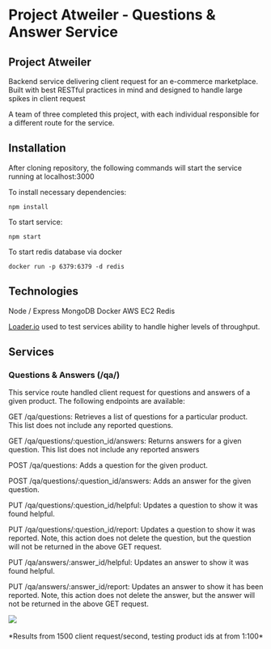 # Project Atweiler - Questions & Answer Service

## Project Atweiler

Backend service delivering client request for an e-commerce marketplace. Built with best RESTful practices in mind and designed to handle large spikes in client request

A team of three completed this project, with each individual responsible for a different route for the service.

## Installation

After cloning repository, the following commands will start the service running at localhost:3000

To install necessary dependencies:

````
npm install
````

To start service:
````
npm start
````

To start redis database via docker
```
docker run -p 6379:6379 -d redis
```


## Technologies
Node / Express
MongoDB
Docker
AWS EC2 
Redis

[Loader.io](https://loader.io/) used to test services ability to handle higher levels of throughput. 

## Services

### Questions & Answers (/qa/)

This service route handled client request for questions and answers of a given product. The following endpoints are available:

GET /qa/questions: Retrieves a list of questions for a particular product. This list does not include any reported questions.

GET /qa/questions/:question_id/answers: Returns answers for a given question. This list does not include any reported answers

POST /qa/questions: Adds a question for the given product.

POST /qa/questions/:question_id/answers: Adds an answer for the given question.

PUT /qa/questions/:question_id/helpful: Updates a question to show it was found helpful.

PUT /qa/questions/:question_id/report: Updates a question to show it was reported. Note, this action does not delete the question, but the question will not be returned in the above GET request.

PUT /qa/answers/:answer_id/helpful: Updates an answer to show it was found helpful.

PUT /qa/answers/:answer_id/report: Updates an answer to show it has been reported. Note, this action does not delete the answer, but the answer will not be returned in the above GET request.


<img src="https://s3.us-west-2.amazonaws.com/secure.notion-static.com/66708709-1914-407b-954d-f0614afb6597/Untitled.png?X-Amz-Algorithm=AWS4-HMAC-SHA256&X-Amz-Credential=AKIAT73L2G45O3KS52Y5%2F20210311%2Fus-west-2%2Fs3%2Faws4_request&X-Amz-Date=20210311T141452Z&X-Amz-Expires=86400&X-Amz-Signature=db801824f0cca981e1bb2aac351e4c3f5d9fcbc9adb70c298d4b2e3cc21d4638&X-Amz-SignedHeaders=host&response-content-disposition=filename%20%3D%22Untitled.png%22" />
<br></br>
*Results from 1500 client request/second, testing product ids at from 1:100*
